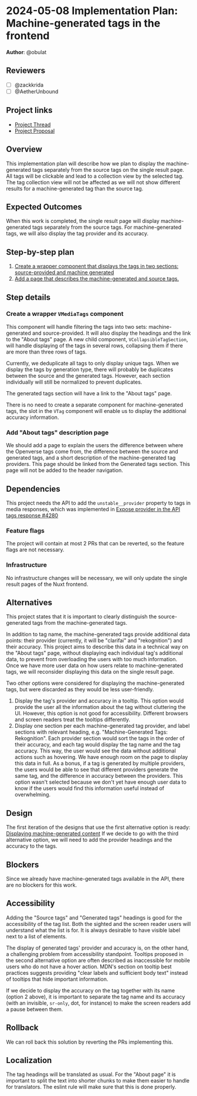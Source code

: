 # 2024-05-08 Implementation Plan: Machine-generated tags in the frontend

**Author**: @obulat

<!-- See the implementation plan guide for more information: https://github.com/WordPress/openverse/tree/19791f51c063d0979112f4b9f4eeace04c8cf5ff/docs/projects#implementation-plans-status-in-rfc -->
<!-- This template is exhaustive and may include sections which aren't relevant to your project. Feel free to remove any sections which would not be useful to have. -->

## Reviewers

<!-- Choose two people at your discretion who make sense to review this based on their existing expertise. Check in to make sure folks aren't currently reviewing more than one other proposal or RFC. -->

- [ ] @zackkrida
- [ ] @AetherUnbound

## Project links

<!-- Enumerate any references to other documents/pages, including milestones and other plans -->

- [Project Thread](https://github.com/WordPress/openverse/issues/431)
- [Project Proposal](/projects/proposals/rekognition_data/20240320-project_proposal_rekognition_data.md)

## Overview

<!-- An overview of the implementation plan, if necessary. Save any specific steps for the section(s) below. -->

This implementation plan will describe how we plan to display the
machine-generated tags separately from the source tags on the single result
page. All tags will be clickable and lead to a collection view by the selected
tag. The tag collection view will not be affected as we will not show different
results for a machine-generated tag than the source tag.

## Expected Outcomes

<!-- List any succinct expected products from this implementation plan. -->

When this work is completed, the single result page will display
machine-generated tags separately from the source tags. For machine-generated
tags, we will also display the tag provider and its accuracy.

## Step-by-step plan

<!--
List the ordered steps of the plan in the form of imperative-tone issue titles.

The goal of this section is to give a high-level view of the order of implementation any relationships like
blockages or other dependencies that exist between steps of the plan. Link each step to the step description
in the following section.

If special deployments are required between steps, explicitly note them here. Additionally, highlight key
milestones like when a feature flag could be made available in a particular environment.
-->

1. [Create a wrapper component that displays the tags in two sections: source-provided and machine generated](#create-a-wrapper-vmediatags-component)
2. [Add a page that describes the machine-generated and source tags.](#add-about-tags-description-page)

## Step details

<!--
Describe all of the implementation steps listed in the "step-by-step plan" in detail.

For each step description, ensure the heading includes an obvious reference to the step as described in the
"step-by-step plan" section above.
-->

### Create a wrapper `VMediaTags` component

This component will handle filtering the tags into two sets: machine-generated
and source-provided. It will also display the headings and the link to the
"About tags" page. A new child component, `VCollapsibleTagSection`, will handle
displaying of the tags in several rows, collapsing them if there are more than
three rows of tags.

Currently, we deduplicate all tags to only display unique tags. When we display
the tags by generation type, there will probably be duplicates between the
source and the generated tags. However, each section individually will still be
normalized to prevent duplicates.

The generated tags section will have a link to the "About tags" page.

There is no need to create a separate component for machine-generated tags, the
slot in the `VTag` component will enable us to display the additional accuracy
information.

### Add "About tags" description page

We should add a page to explain the users the difference between where the
Openverse tags come from, the difference between the source and generated tags,
and a short description of the machine-generated tag providers. This page should
be linked from the Generated tags section. This page will not be added to the
header navigation.

## Dependencies

This project needs the API to add the `unstable__provider` property to tags in
media responses, which was implemented in
[Expose provider in the API tags response #4280](https://github.com/WordPress/openverse/pull/4280)

### Feature flags

<!-- List feature flags/environment variables that will be utilised in the development of this plan. -->

The project will contain at most 2 PRs that can be reverted, so the feature
flags are not necessary.

### Infrastructure

<!-- Describe any infrastructure that will need to be provisioned or modified. In particular, identify associated potential cost changes. -->

No infrastructure changes will be necessary, we will only update the single
result pages of the Nuxt frontend.

## Alternatives

<!-- Describe any alternatives considered and why they were not chosen or recommended. -->

This project states that it is important to clearly distinguish the
source-generated tags from the machine-generated tags.

In addition to tag name, the machine-generated tags provide additional data
points: their provider (currently, it will be "clarifai" and "rekognition") and
their accuracy. This project aims to describe this data in a technical way on
the "About tags" page, without displaying each individual tag's additional data,
to prevent from overloading the users with too much information. Once we have
more user data on how users relate to machine-generated tags, we will reconsider
displaying this data on the single result page.

Two other options were considered for displaying the machine-generated tags, but
were discarded as they would be less user-friendly.

1. Display the tag's provider and accuracy in a tooltip. This option would
   provide the user all the information about the tag without cluttering the UI.
   However, this option is not good for accessibility. Different browsers and
   screen readers treat the tooltips differently.
2. Display one section per each machine-generated tag provider, and label
   sections with relevant heading, e.g. "Machine-Generated Tags: Rekognition".
   Each provider section would sort the tags in the order of their accuracy, and
   each tag would display the tag name and the tag accuracy. This way, the user
   would see the data without additional actions such as hovering. We have
   enough room on the page to display this data in full. As a bonus, if a tag is
   generated by multiple providers, the users would be able to see that
   different providers generate the same tag, and the difference in accuracy
   between the providers. This option wasn't selected because we don't yet have
   enough user data to know if the users would find this information useful
   instead of overwhelming.

## Design

<!-- Note any design requirements for this plan. -->

The first iteration of the designs that use the first alternative option is
ready:
[Displaying machine-generated content](https://github.com/WordPress/openverse/issues/4192)
If we decide to go with the third alternative option, we will need to add the
provider headings and the accuracy to the tags.

## Blockers

<!-- What hard blockers exist that prevent further work on this project? -->

Since we already have machine-generated tags available in the API, there are no
blockers for this work.

## Accessibility

<!-- Are there specific accessibility concerns relevant to this plan? Do you expect new UI elements that would need particular care to ensure they're implemented in an accessible way? Consider also low-spec device and slow internet accessibility, if relevant. -->

Adding the "Source tags" and "Generated tags" headings is good for the
accessibility of the tag list. Both the sighted and the screen reader users will
understand what the list is for. It is always desirable to have visible label
next to a list of elements.

The display of generated tags' provider and accuracy is, on the other hand, a
challenging problem from accessibility standpoint. Tooltips proposed in the
second alternative option are often described as inaccessible for mobile users
who do not have a hover action. MDN's section on tooltip best practices suggests
providing "clear labels and sufficient body text" instead of tooltips that hide
important information.

If we decide to display the accuracy on the tag together with its name (option 2
above), it is important to separate the tag name and its accuracy (with an
invisible, `sr-only`, dot, for instance) to make the screen readers add a pause
between them.

## Rollback

<!-- How do we roll back this solution in the event of failure? Are there any steps that can not easily be rolled back? -->

We can roll back this solution by reverting the PRs implementing this.

## Localization

<!-- Any translation or regional requirements? Any differing legal requirements based on user location? -->

The tag headings will be translated as usual. For the "About page" it is
important to split the text into shorter chunks to make them easier to handle
for translators. The eslint rule will make sure that this is done properly.
